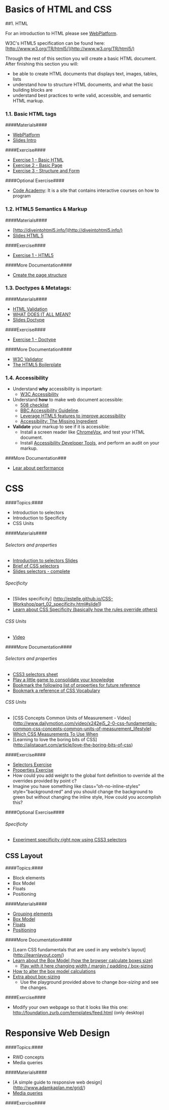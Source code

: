 # Basics of HTML and CSS

##1. HTML

For an introduction to HTML please see [WebPlatform](http://docs.webplatform.org/wiki/html/tutorials).

W3C's HTML5 specification can be found here: [http://www.w3.org/TR/html5/](http://www.w3.org/TR/html5/)

Through the rest of this section you will create a basic HTML document. After finishing this section you will: 

* be able to create HTML documents that displays text, images, tables, lists
* understand how to structure HTML documents, and what the basic building blocks are
* understand best practices to write valid, accessible, and semantic HTML markup.

### 1.1. Basic HTML tags

####Materials####

* [WebPlatform](http://docs.webplatform.org/wiki/html/tutorials)
* [Slides Intro](nuriasuarez.github.io/htmlcss-topic0/html-intro/slides.html)

####Exercise####
* [Exercise 1 - Basic HTML](http://nuriasuarez.github.io/htmlcss-topic0/html-intro/exercise/exercise1.html)
* [Exercise 2 - Basic Page](http://nuriasuarez.github.io/htmlcss-topic0/html-intro/exercise/exercise2.html)
* [Exercise 3 - Structure and Form](http://nuriasuarez.github.io/htmlcss-topic0/html-intro/exercise/exercise3.html)

####Optional Exercise####
* [Code Academy](http://www.codecademy.com/tracks/web): It is a site that contains interactive courses on how to program

### 1.2. HTML5 Semantics & Markup

####Materials####

* [http://diveintohtml5.info/](http://diveintohtml5.info/)
* [Slides HTML 5](nuriasuarez.github.io/htmlcss-topic0/html5/slides.html)

####Exercise####
* [Exercise 1 - HTML5](http://nuriasuarez.github.io/htmlcss-topic0/html5/exercise/exercise1.html)

####More Documentation####
* [Create the page structure](https://developers.google.com/web/fundamentals/getting-started/your-first-multi-screen-site/content)

### 1.3. Doctypes & Metatags:

####Materials####
* [HTML Validation](https://docs.webplatform.org/wiki/guides/html_validation)
* [WHAT DOES IT ALL MEAN?](http://diveintohtml5.info/semantics.html)
* [Slides Doctype](nuriasuarez.github.io/htmlcss-topic0/html-doctype-meta/slides.html)

####Exercise####
* [Exercise 1 - Doctype](http://nuriasuarez.github.io/htmlcss-topic0/html-doctype-meta/exercise/exercise1.html)

####More Documentation####
* [W3C Validator](http://validator.w3.org/)
* [The HTML5 Boilerplate](https://github.com/h5bp/html5-boilerplate)

### 1.4. Accessibility
* Understand **why** accessibility is important:
	* [W3C Accessibility](http://www.w3.org/standards/webdesign/accessibility)
* Understand **how** to make web document accessible:
	* [508 checklist](http://webaim.org/standards/508/checklist)
	* [BBC Accessibility Guideline](http://www.bbc.co.uk/guidelines/futuremedia/accessibility/html/).
	* [Leverage HTML5 features to improve accessibility](http://www.w3.org/Talks/2014/0317-HTML5-A11Y/)
	* [Accessibility: The Missing Ingredient](http://alistapart.com/article/accessibility-the-missing-ingredient)
* **Validate** your markup to see if it is accessible:
	* Install a screen reader like [ChromeVox](https://chrome.google.com/webstore/detail/chromevox/kgejglhpjiefppelpmljglcjbhoiplfn?hl=en), and test your HTML document.
	* Install [Accessibility Developer Tools](https://chrome.google.com/webstore/detail/accessibility-developer-t/fpkknkljclfencbdbgkenhalefipecmb?hl=en), and perform an audit on your markup.


###More Documentation###
* [Lear about performance](https://developers.google.com/web/fundamentals/performance/)


# CSS

####Topics:####
* Introduction to selectors
* Introduction to Specificity
* CSS Units

####Materials####

###### Selectors and properties

* [Introduction to selectors Slides](http://nuriasuarez.github.io/htmlcss-topic0/css/css-selectors.html#slide1)
* [Brief of CSS selectors](http://www.sitepoint.com/web-foundations/css-selectors/)
* [Slides selectors - complete](http://estelle.github.io/selectors/#slide1)

###### Specificity
* [Slides specificity] (http://estelle.github.io/CSS-Workshop/part_02_specificity.html#slide1)
* [Learn about CSS Specificity (basically how the rules override others)](http://www.w3.org/TR/CSS21/cascade.html#specificity)

###### CSS Units
* [Video](http://www.sitepoint.com/css3-rem-units/)


####More Documentation####

###### Selectors and properties
* [CSS3 selectors sheet](http://www.w3.org/TR/css3-selectors/)
* [Play a little game to consolidate your knowledge](http://flukeout.github.io/)
* [Bookmark the following list of properties for future reference](http://ref.openweb.io/CSS/)
* [Bookmark a reference of CSS Vocabulary](http://pumpula.net/p/apps/css-vocabulary/)

###### CSS Units
* [CSS Concepts Common Units of Measurement - Video] (http://www.dailymotion.com/video/x242ej5_2-0-css-fundamentals-common-css-concepts-common-units-of-measurement_lifestyle)
* [Which CSS Measurements To Use When](http://demosthenes.info/blog/775/Which-CSS-Measurements-To-Use-When)
* [Learning to love the boring bits of CSS] (http://alistapart.com/article/love-the-boring-bits-of-css)

####Exercise####
* [Selectors Exercise](http://nuriasuarez.github.io/htmlcss-topic0/css/exercise/exercise1.html)
* [Properties Exercise](http://nuriasuarez.github.io/htmlcss-topic0/css/exercise/exercise2.html)
* How could you add weight to the global font definition to override all the overrides provided by point c?
* Imagine you have something like class=”oh-no-inline-styles” style=”background:red” and you should change the background to green but without changing the inline style, How could you accomplish this?
 
####Optional Exercise####

###### Specificity
* [Experiment specificity right now using CSS3 selectors](http://specificity.keegan.st/)


## CSS Layout

####Topics:####
* Block elements
* Box Model
* Floats
* Positioning

####Materials####
* [Grouping elements](https://nuriasuarez.github.io/htmlcss-topic0/css/css-grouping.html#slide1)
* [Box Model](https://nuriasuarez.github.io/htmlcss-topic0/css/css-boxmodel.html#slide1)
* [Floats](https://nuriasuarez.github.io/htmlcss-topic0/css/css-floats.html#slide1)
* [Positioning](https://nuriasuarez.github.io/htmlcss-topic0/css/css-positioning.html#slide1)

####More Documentation####
* [Learn CSS fundamentals that are used in any website's layout] (http://learnlayout.com/)
* [Learn about the Box Model (how the browser calculate boxes size)](http://www.w3.org/TR/CSS21/box.html)
  * [Play with it here changing width / margin / padding / box-sizing](http://dabblet.com/gist/2986528)
* [How to alter the box model calculations](http://quirksmode.org/css/user-interface/boxsizing.html)
* [Extra about box-sizing](http://adamschwartz.co/magic-of-css/chapters/1-the-box/)
  * Use the playground provided above to change *box-sizing* and see the changes.

####Exercise####
* Modify your own webpage so that it looks like this one: http://foundation.zurb.com/templates/feed.html (only desktop)

# Responsive Web Design

####Topics:####
* RWD concepts
* Media queries

####Materials####
* [A simple guide to responsive web design] (http://www.adamkaplan.me/grid/)
* [Media queries](http://estelle.github.io/html5training/css_media.html#slide1)

####Exercise####
